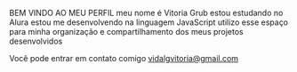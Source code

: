 BEM VINDO AO MEU PERFIL 
meu nome é Vitoria Grub
estou estudando no Alura
estou me desenvolvendo na linguagem JavaScript
utilizo esse espaço para minha organização e compartilhamento dos meus projetos desenvolvidos

Você pode entrar em contato comigo
vidalgvitoria@gmail.com
